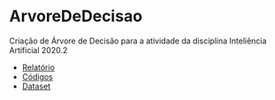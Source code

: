 # ArvoreDeDecisao

Criação de Árvore de Decisão para a atividade da disciplina Inteliência Artificial 2020.2

- [Relatório](https://github.com/victorhcunha/ArvoreDeDecisao/blob/main/relatorio.md)
- [Códigos](https://github.com/victorhcunha/ArvoreDeDecisao/tree/main/C%C3%B3digo%20Colab)
- [Dataset](https://github.com/victorhcunha/ArvoreDeDecisao/blob/main/iris.data)
